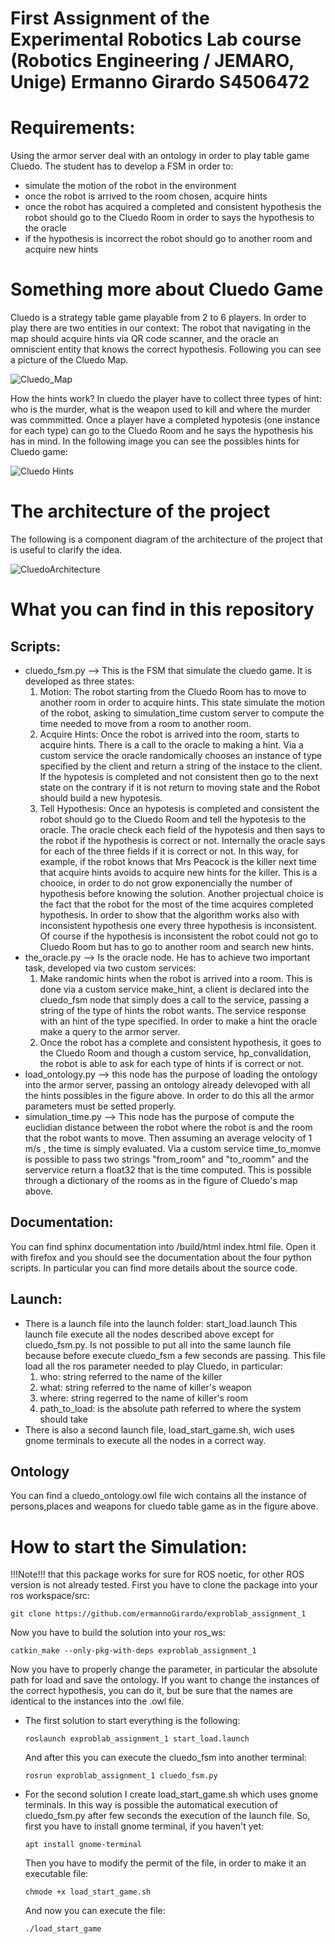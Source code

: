 # First Assignment of the Experimental Robotics Lab course (Robotics Engineering / JEMARO, Unige) Ermanno Girardo S4506472

# Requirements:
Using the armor server deal with an ontology in order to play table game Cluedo.
The student has to develop a FSM in order to:
  * simulate the motion of the robot in the environment
  * once the robot is arrived to the room chosen, acquire hints
  * once the robot has acquired a completed and consistent hypothesis the robot should go to the Cluedo Room in order to says the hypothesis to the oracle
  * if the hypothesis is incorrect the robot should go to another room and acquire new hints

# Something more about Cluedo Game
Cluedo is a strategy table game playable from 2 to 6 players.
In order to play there are two entities in our context: The robot that navigating in the map should acquire hints via QR code scanner, and the oracle an omniscient entity that knows the correct hypothesis.
Following you can see a picture of the Cluedo Map.


![Cluedo_Map](https://user-images.githubusercontent.com/48509825/140074337-635a67c4-e5ed-4340-9403-d902389efe2e.jpg)


How the hints work?
In cluedo the player have to collect three types of hint: who is the murder, what is the weapon used to kill and where the murder was commmitted.
Once a player have a completed hypotesis (one instance for each type) can go to the Cluedo Room and he says the hypothesis his has in mind.
In the following image you can see the possibles hints for Cluedo game:


![Cluedo Hints](https://user-images.githubusercontent.com/48509825/140075102-e088b78b-9d2d-4dbd-bd1d-6f3cf8ce750f.jpg)


# The architecture of the project
The following is a component diagram of the architecture of the project that is useful to clarify the idea.

![CluedoArchitecture](https://user-images.githubusercontent.com/48509825/140076637-6e1165c7-56ed-4710-b3fd-2af7de0a5079.jpg)

# What you can find in this repository
## Scripts:
  * cluedo_fsm.py --> This is the FSM that simulate the cluedo game. It is developed as three states:
    1) Motion:  The robot starting from the Cluedo Room has to move to another room in order to acquire hints.
			 This state simulate the motion of the robot, asking to simulation_time custom server to compute the time needed to move from a room to another room.
    2) Acquire Hints: Once the robot is arrived into the room, starts to acquire hints.
			 There is a call to the oracle to making a hint. Via a custom service the oracle randomically chooses an instance of type specified by the client
			 and return a string of the instace to the client. If the hypotesis is completed and not consistent then go to the next state 
			 on the contrary if it is not return to moving state and  the Robot should build a new hypotesis.
    3) Tell Hypothesis: Once an hypotesis is completed and consistent the robot should go to the Cluedo Room and tell the hypotesis to the oracle. 
       The oracle check each field of the hypotesis and then says to the robot if the hypothesis is correct or not.
       Internally the oracle says for each of the three fields if it is correct or not. In this way, for example, if the robot knows that Mrs Peacock is the killer next 
			 time that acquire hints avoids to acquire new hints for the killer. This is a chooice, in order to do not grow exponencially the number of hypothesis 
       before knowing the solution.
       Another projectual choice is the fact that the robot for the most of the time acquires completed hypothesis. In order to show that the algorithm works also with 
       inconsistent hypothesis one every three hypothesis is inconsistent. Of course if the hypothesis is inconsistent the robot could not go to Cluedo Room but has to 
       go to another room and search new hints.
  * the_oracle.py --> Is the oracle node. He has to achieve two important task, developed via two custom services:
    1) Make randomic hints when the robot is arrived into a room. This is done via a custom service make_hint, a client is declared into the cluedo_fsm node
       that simply does a call to the service, passing a string of the type of hints the robot wants. The service response with an hint of the type specified.
       In order to make a hint the oracle make a query to the armor server.
    2) Once the robot has a complete and consistent hypothesis, it goes to the Cluedo Room and though a custom service, hp_convalidation, the robot is able to ask for
       each type of hints if is correct or not.
  * load_ontology.py --> this node has the purpose of loading the ontology into the armor server, passing an ontology already delevoped with all the hints possibles
                         in the figure above.  In order to do this all the armor parameters  must be setted properly.
  * simulation_time.py --> This node has the purpose of compute the euclidian distance between the robot where the robot is and the room that the robot wants to move.
                          Then assuming an average velocity of 1 m/s , the time is simply evaluated. Via a custom service time_to_momve is possible to pass two strings
                          "from_room" and "to_roomm" and the servervice return a float32 that is the time computed. This is possible through a dictionary of the rooms 
                          as in the figure of Cluedo's map above.
## Documentation:
You can find sphinx documentation into /build/html index.html file.
Open it with firefox and you should see the documentation about the four python scripts.
In particular you can find more details about the source code.

## Launch:
* There is a launch file into the launch folder: start_load.launch
  This launch file execute all the nodes described above except for cluedo_fsm.py.
  Is not possible to put all into the same launch file because before execute cluedo_fsm a few seconds are passing.
  This file load all the ros parameter needed to play Cluedo, in particular:
    1) who: string referred to the name of the killer
    2) what: string referred to the name of killer's weapon
    3) where: string regerred to the name of killer's room
    4) path_to_load: is the absolute path referred to where the system should take 
* There is also a second launch file, load_start_game.sh, wich uses gnome terminals to execute all the nodes in a correct way.
## Ontology
You can find a cluedo_ontology.owl file wich contains all the instance of persons,places and weapons for cluedo table game as in the figure above.

# How to start the Simulation:
!!!Note!!! that this package works for sure for ROS noetic, for other ROS version is not already tested.
First you have to clone the package into your ros workspace/src:
```
git clone https://github.com/ermannoGirardo/exproblab_assignment_1
```
Now you have to build the solution into your ros_ws:
```
catkin_make --only-pkg-with-deps exproblab_assignment_1
```

Now you have to properly change the parameter, in particular the absolute path for load and save the ontology.
If you want to change the instances of the correct hypothesis, you can do it, but be sure that the names are identical to the instances into the .owl file.

* The first solution to start everything is the following:
  ```
  roslaunch exproblab_assignment_1 start_load.launch
  ```
  And after this you can execute the cluedo_fsm into another terminal:
  ```
  rosrun exproblab_assignment_1 cluedo_fsm.py
  ```
* For the second solution I create load_start_game.sh which uses gnome terminals.
  In this way is possible the automatical execution of cluedo_fsm.py after few seconds the execution of the launch file.
  So, first you have to install gnome terminal, if you haven't yet:
  ```
  apt install gnome-terminal
  ```
  Then you have to modify the permit of the file, in order to make it an executable file:
  ```
  chmode +x load_start_game.sh
  ```
  And now you can execute the file:
  ```
  ./load_start_game
  ```









